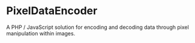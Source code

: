 # PixelDataEncoder
A PHP / JavaScript solution for encoding and decoding data through pixel manipulation within images.
